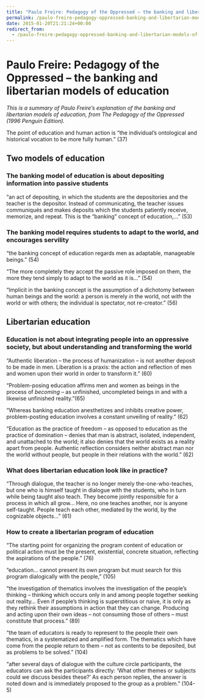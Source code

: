 ```yaml
---
title: "Paulo Freire: Pedagogy of the Oppressed – the banking and libertarian models of education"
permalink: /paulo-freire-pedagogy-oppressed-banking-and-libertarian-models-of-education
date: 2015-01-20T21:21:24+00:00
redirect_from:
  - /paulo-freire-pedagogy-oppressed-banking-and-libertarian-models-of-education/
---
```


# Paulo Freire: Pedagogy of the Oppressed – the banking and libertarian models of education

*This is a summary of Paulo Freire’s explanation of the banking and libertarian models of education, from The Pedagogy of the Oppressed (1996 Penguin Edition).*

The point of education and human action is “the individual’s ontological and historical vocation to be more fully human.” (37)

## Two models of education

### The banking model of education is about depositing information into passive students

“an act of depositing, in which the students are the depositories and the teacher is the depositor. Instead of communicating, the teacher issues communiqués and makes deposits which the students patiently receive, memorize, and repeat. This is the “banking” concept of education,…” (53)

### The banking model requires students to adapt to the world, and encourages servility

“the banking concept of education regards men as adaptable, manageable beings.” (54)

“The more completely they accept the passive role imposed on them, the more they tend simply to adapt to the world as it is…” (54)

“Implicit in the banking concept is the assumption of a dichotomy between human beings and the world: a person is merely *in* the world, not *with* the world or with others; the individual is spectator, not re-creator.” (56)

## Libertarian education

### Education is not about integrating people into an oppressive society, but about understanding and transforming the world

“Authentic liberation – the process of humanization – is not another deposit to be made in men. Liberation is a praxis: the action and reflection of men and women upon their world in order to transform it.” (60)

“Problem-posing education affirms men and women as beings in the process of *becoming* – as unfinished, uncompleted beings in and with a likewise unfinished reality.”(65)

“Whereas banking education anesthetizes and inhibits creative power, problem-posting education involves a constant unveiling of reality.” (62)

“Education as the practice of freedom – as opposed to education as the practice of domination – denies that man is abstract, isolated, independent, and unattached to the world; it also denies that the world exists as a reality apart from people. Authentic reflection considers neither abstract man nor the world without people, but people in their relations with the world.” (62)

### What does libertarian education look like in practice?

“Through dialogue, the teacher is no longer merely the-one-who-teaches, but one who is himself taught in dialogue with the students, who in turn while being taught also teach. They become jointly responsible for a process in which all grow… Here, no one teaches another, nor is anyone self-taught. People teach each other, mediated by the world, by the cognizable objects…” (61)

### How to create a libertarian program of education

“The starting point for organizing the program content of education or political action must be the present, existential, concrete situation, reflecting the aspirations of the people.” (76)

“education… cannot present its own program but must search for this program dialogically with the people,” (105)

“the investigation of thematics involves the investigation of the people’s thinking – thinking which occurs only in and among people together seeking out reality… Even if people’s thinking is superstitious or naive, it is only as they rethink their assumptions in action that they can change. Producing and acting upon their own ideas – not consuming those of others – must constitute that process.” (89)

“the team of educators is ready to represent to the people their own thematics, in a systematized and amplified form. The thematics which have come from the people return to them – not as contents to be deposited, but as problems to be solved.” (104)

“after several days of dialogue with the culture circle participants, the educators can ask the participants directly: ‘What other themes or subjects could we discuss besides these?’ As each person replies, the answer is noted down and is immediately proposed to the group as a problem.” (104-5)
